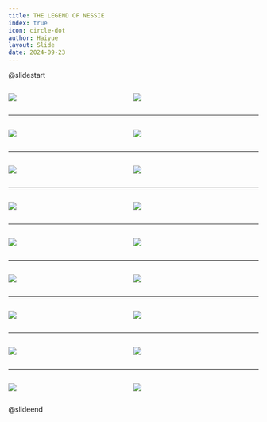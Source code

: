 ```yaml
---
title: THE LEGEND OF NESSIE
index: true
icon: circle-dot
author: Haiyue
layout: Slide
date: 2024-09-23
---
```

 
@slidestart

<div style="display:flex">
<div style="flex:1">

![](/reading/english/Level-Q/THE%20LEGEND%20OF%20NESSIE/001.webp)
</div>
<div style="flex:1">

![](/reading/english/Level-Q/THE%20LEGEND%20OF%20NESSIE/002.webp)
</div>
</div>

---

<div style="display:flex">
<div style="flex:1">

![](/reading/english/Level-Q/THE%20LEGEND%20OF%20NESSIE/003.webp)
</div>
<div style="flex:1">

![](/reading/english/Level-Q/THE%20LEGEND%20OF%20NESSIE/004.webp)
</div>
</div>

---

<div style="display:flex">
<div style="flex:1">

![](/reading/english/Level-Q/THE%20LEGEND%20OF%20NESSIE/005.webp)
</div>
<div style="flex:1">

![](/reading/english/Level-Q/THE%20LEGEND%20OF%20NESSIE/006.webp)
</div>
</div>

---

<div style="display:flex">
<div style="flex:1">

![](/reading/english/Level-Q/THE%20LEGEND%20OF%20NESSIE/007.webp)
</div>
<div style="flex:1">

![](/reading/english/Level-Q/THE%20LEGEND%20OF%20NESSIE/008.webp)
</div>
</div>

---

<div style="display:flex">
<div style="flex:1">

![](/reading/english/Level-Q/THE%20LEGEND%20OF%20NESSIE/009.webp)
</div>
<div style="flex:1">

![](/reading/english/Level-Q/THE%20LEGEND%20OF%20NESSIE/010.webp)
</div>
</div>

---

<div style="display:flex">
<div style="flex:1">

![](/reading/english/Level-Q/THE%20LEGEND%20OF%20NESSIE/011.webp)
</div>
<div style="flex:1">

![](/reading/english/Level-Q/THE%20LEGEND%20OF%20NESSIE/012.webp)
</div>
</div>

---

<div style="display:flex">
<div style="flex:1">

![](/reading/english/Level-Q/THE%20LEGEND%20OF%20NESSIE/013.webp)
</div>
<div style="flex:1">

![](/reading/english/Level-Q/THE%20LEGEND%20OF%20NESSIE/014.webp)
</div>
</div>

---

<div style="display:flex">
<div style="flex:1">

![](/reading/english/Level-Q/THE%20LEGEND%20OF%20NESSIE/015.webp)
</div>
<div style="flex:1">

![](/reading/english/Level-Q/THE%20LEGEND%20OF%20NESSIE/016.webp)
</div>
</div>

---

<div style="display:flex">
<div style="flex:1">

![](/reading/english/Level-Q/THE%20LEGEND%20OF%20NESSIE/017.webp)
</div>
<div style="flex:1">

![](/reading/english/Level-Q/THE%20LEGEND%20OF%20NESSIE/018.webp)
</div>
</div>

@slideend